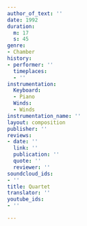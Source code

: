 ```yaml
---
author_of_text: ''
date: 1992
duration:
  m: 17
  s: 45
genre:
- Chamber
history:
- performer: ''
  timeplaces:
  - ''
instrumentation:
  Keyboard:
  - Piano
  Winds:
  - Winds
instrumentation_name: ''
layout: composition
publisher: ''
reviews:
- date: ''
  link: ''
  publication: ''
  quote: ''
  reviewer: ''
soundcloud_ids:
- ''
title: Quartet
translator: ''
youtube_ids:
- ''

---
```

